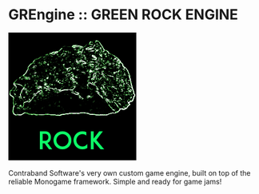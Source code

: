 # **GREngine** :: GREEN ROCK ENGINE

![Green glowing rock outline over black background](./Documentation/Images/rockIcon.png)

Contraband Software's very own custom game engine, built on top of the reliable Monogame framework. Simple and ready for game jams!
